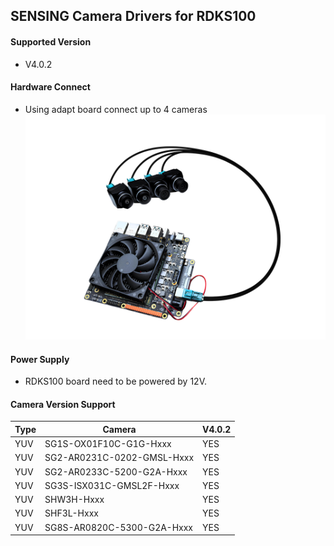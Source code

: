 ## SENSING Camera Drivers for RDKS100

#### Supported Version

* V4.0.2

#### Hardware Connect

* Using adapt board connect up to 4 cameras
  ![atl text](./Image/RDKS100_CAMERA.jpg)

#### Power Supply

* RDKS100 board need to be powered by 12V.

#### Camera Version Support

| Type | Camera                      |     V4.0.2    | 
| ---- | --------------------------- | ------------- | 
| YUV  | SG1S-OX01F10C-G1G-Hxxx      | YES           | 
| YUV  | SG2-AR0231C-0202-GMSL-Hxxx  | YES           | 
| YUV  | SG2-AR0233C-5200-G2A-Hxxx   | YES           | 
| YUV  | SG3S-ISX031C-GMSL2F-Hxxx    | YES           | 
| YUV  | SHW3H-Hxxx                  | YES           | 
| YUV  | SHF3L-Hxxx                  | YES           | 
| YUV  | SG8S-AR0820C-5300-G2A-Hxxx  | YES           | 
